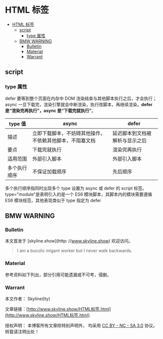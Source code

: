 # HTML 标签

<!-- @import "[TOC]" {cmd="toc" depthFrom=1 depthTo=6 orderedList=false} -->

<!-- code_chunk_output -->

- [HTML 标签](#html-标签)
  - [script](#script)
    - [type 属性](#type-属性)
  - [BMW WARNING](#bmw-warning)
    - [Bulletin](#bulletin)
    - [Material](#material)
    - [Warrant](#warrant)

<!-- /code_chunk_output -->

## script

### type 属性

defer 要等到整个页面在内存中 DOM 渲染结束与其他脚本执行之后，才会执行；
async 一旦下载完，渲染引擎就会中断渲染，执行改脚本，再继续渲染。**defer 是“渲染完再执行”，async 是“下载完就执行”**。

| type 值      | async                                                    | defer                          |
| ------------ | -------------------------------------------------------- | ------------------------------ |
| 描述         | 立即下载脚本，不妨碍其他操作，不依赖其他脚本，不阻塞文档 | 延迟脚本到文档被解析与显示之后 |
| 要点         | 下载完就执行                                             | 渲染完再执行                   |
| 适用范围     | 外部引入脚本                                             | 外部引入脚本                   |
| 多个执行顺序 | 不保证加载顺序                                           | 先后顺序                       |

多个执行顺序指同时出现多个 type 设置为 async 或 defer 的 script 标签。
type="module"是表明引入的是一个 ES6 模块脚本，其脚本内的模块需要遵循 ES6 模块规范，其他表现类似于 type 指定为 defer

## BMW WARNING

### Bulletin

本文首发于 [skyline.show](http: //www.skyline.show) 欢迎访问。

> I am a bucolic migant worker but I never walk backwards.

### Material

参考资料如下列出，部分引用可能遗漏或不可考，侵删。

>  

### Warrant

本文作者： Skyline(lty)

文章链接：[http://www.skyline.show/HTML标签.html](http://www.skyline.show/HTML标签.html)

授权声明： 本博客所有文章除特别声明外， 均采用 [CC BY - NC - SA 3.0](https://creativecommons.org/licenses/by-nc-sa/3.0/deed.zh) 协议。 转载请注明出处！
